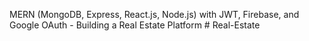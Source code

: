  MERN (MongoDB, Express, React.js, Node.js) with JWT, Firebase, and Google OAuth - Building a Real Estate Platform
#   R e a l - E s t a t e  
 